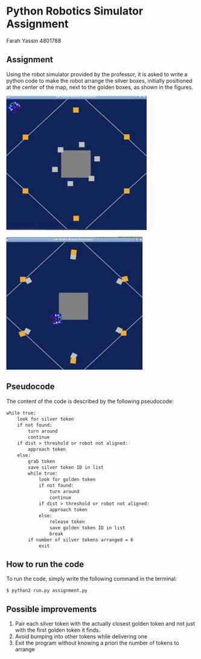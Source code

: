 
# Python Robotics Simulator Assignment

Farah Yassin 4801788

## Assignment

Using the robot simulator provided by the professor, it is asked to write a python code to make the robot arrange the silver boxes, initially positioned at the center of the map, next to the golden boxes, as shown in the figures.

![Initial arrangement](begin.jpg)

![Final arrangement](end.jpg)

## Pseudocode

The content of the code is described by the following pseudocode:

    while true:
        look for silver token
        if not found:
            turn around
            continue
        if dist > threshold or robot not aligned:
            approach token
        else:
            grab token
            save silver token ID in list
            while true:
                look for golden token
                if not found:
                    turn around
                    continue
                if dist > threshold or robot not aligned:
                    approach token
                else:
                    release token
                    save golden token ID in list
                    break
            if number of silver tokens arranged = 6
                exit
                
## How to run the code

To run the code, simply write the following command in the terminal:

    $ python2 run.py assignment.py

## Possible improvements

1. Pair each silver token with the actually closest golden token and not just with the first golden token it finds.
2. Avoid bumping into other tokens while delivering one
3. Exit the program without knowing a priori the number of tokens to arrange
